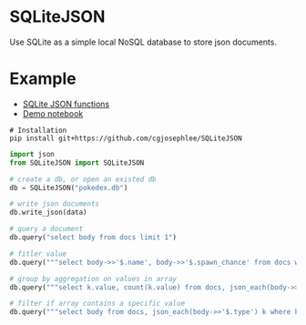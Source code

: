 # SQLiteJSON
Use SQLite as a simple local NoSQL database to store json documents.

# Example
- [SQLite JSON functions](https://www.sqlite.org/json1.html)
- [Demo notebook](https://github.com/cgjosephlee/SQLiteJSON/blob/main/tests/demo.ipynb)
```shell
# Installation
pip install git+https://github.com/cgjosephlee/SQLiteJSON
```
```python
import json
from SQLiteJSON import SQLiteJSON

# create a db, or open an existed db
db = SQLiteJSON("pokedex.db")

# write json documents
db.write_json(data)

# query a document
db.query("select body from docs limit 1")

# fitler value
db.query("""select body->>'$.name', body->>'$.spawn_chance' from docs where body->>'$.spawn_chance' < 0.01""")

# group by aggregation on values in array
db.query("""select k.value, count(k.value) from docs, json_each(body->>'$.type') k group by k.value order by count(k.value)""")

# filter if array contains a specific value
db.query("""select body from docs, json_each(body->>'$.type') k where k.value = 'Ice'""")
```
